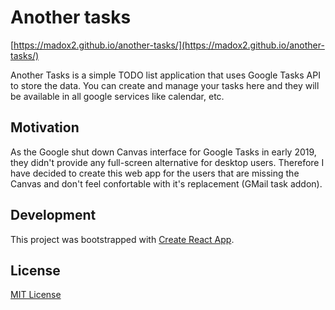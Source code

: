 # Another tasks

[https://madox2.github.io/another-tasks/](https://madox2.github.io/another-tasks/)

Another Tasks is a simple TODO list application that uses Google Tasks API to store the data. You can create and manage your tasks here and they will be available in all google services like calendar, etc.


## Motivation

As the Google shut down Canvas interface for Google Tasks in early 2019, they didn't provide any full-screen alternative for desktop users. Therefore I have decided to create this web app for the users that are missing the Canvas and don't feel confortable with it's replacement (GMail task addon).

## Development

This project was bootstrapped with [Create React App](https://github.com/facebook/create-react-app).

## License

[MIT License](https://github.com/madox2/another-tasks/blob/master/LICENSE)
